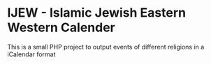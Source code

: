 IJEW - Islamic Jewish Eastern Western Calender
=============================================

This is a small PHP project to output events of different religions in a iCalendar format
